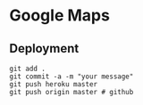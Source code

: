 # Google Maps

## Deployment

```
git add .
git commit -a -m "your message"
git push heroku master 
git push origin master # github

```